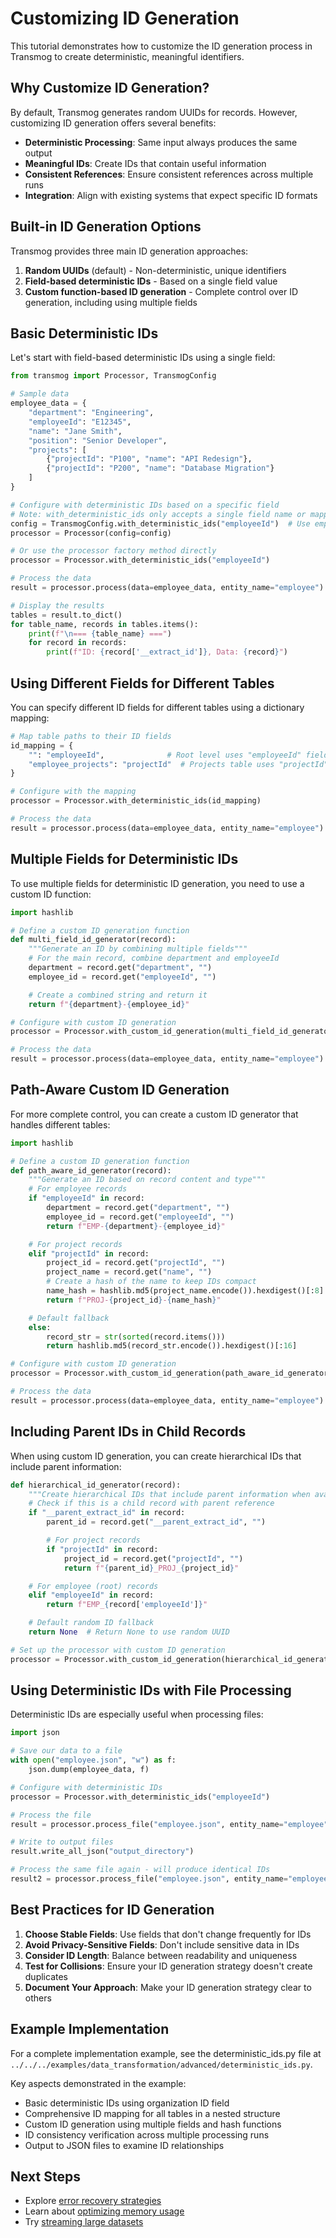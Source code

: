 # Customizing ID Generation

This tutorial demonstrates how to customize the ID generation process in Transmog to create deterministic,
meaningful identifiers.

## Why Customize ID Generation?

By default, Transmog generates random UUIDs for records. However, customizing ID generation offers several benefits:

- **Deterministic Processing**: Same input always produces the same output
- **Meaningful IDs**: Create IDs that contain useful information
- **Consistent References**: Ensure consistent references across multiple runs
- **Integration**: Align with existing systems that expect specific ID formats

## Built-in ID Generation Options

Transmog provides three main ID generation approaches:

1. **Random UUIDs** (default) - Non-deterministic, unique identifiers
2. **Field-based deterministic IDs** - Based on a single field value
3. **Custom function-based ID generation** - Complete control over ID generation,
including using multiple fields

## Basic Deterministic IDs

Let's start with field-based deterministic IDs using a single field:

```python
from transmog import Processor, TransmogConfig

# Sample data
employee_data = {
    "department": "Engineering",
    "employeeId": "E12345",
    "name": "Jane Smith",
    "position": "Senior Developer",
    "projects": [
        {"projectId": "P100", "name": "API Redesign"},
        {"projectId": "P200", "name": "Database Migration"}
    ]
}

# Configure with deterministic IDs based on a specific field
# Note: with_deterministic_ids only accepts a single field name or mapping
config = TransmogConfig.with_deterministic_ids("employeeId")  # Use employeeId field for IDs
processor = Processor(config=config)

# Or use the processor factory method directly
processor = Processor.with_deterministic_ids("employeeId")

# Process the data
result = processor.process(data=employee_data, entity_name="employee")

# Display the results
tables = result.to_dict()
for table_name, records in tables.items():
    print(f"\n=== {table_name} ===")
    for record in records:
        print(f"ID: {record['__extract_id']}, Data: {record}")
```

## Using Different Fields for Different Tables

You can specify different ID fields for different tables using a dictionary mapping:

```python
# Map table paths to their ID fields
id_mapping = {
    "": "employeeId",              # Root level uses "employeeId" field
    "employee_projects": "projectId"  # Projects table uses "projectId" field
}

# Configure with the mapping
processor = Processor.with_deterministic_ids(id_mapping)

# Process the data
result = processor.process(data=employee_data, entity_name="employee")
```

## Multiple Fields for Deterministic IDs

To use multiple fields for deterministic ID generation, you need to use a custom ID function:

```python
import hashlib

# Define a custom ID generation function
def multi_field_id_generator(record):
    """Generate an ID by combining multiple fields"""
    # For the main record, combine department and employeeId
    department = record.get("department", "")
    employee_id = record.get("employeeId", "")

    # Create a combined string and return it
    return f"{department}-{employee_id}"

# Configure with custom ID generation
processor = Processor.with_custom_id_generation(multi_field_id_generator)

# Process the data
result = processor.process(data=employee_data, entity_name="employee")
```

## Path-Aware Custom ID Generation

For more complete control, you can create a custom ID generator that handles different tables:

```python
import hashlib

# Define a custom ID generation function
def path_aware_id_generator(record):
    """Generate an ID based on record content and type"""
    # For employee records
    if "employeeId" in record:
        department = record.get("department", "")
        employee_id = record.get("employeeId", "")
        return f"EMP-{department}-{employee_id}"

    # For project records
    elif "projectId" in record:
        project_id = record.get("projectId", "")
        project_name = record.get("name", "")
        # Create a hash of the name to keep IDs compact
        name_hash = hashlib.md5(project_name.encode()).hexdigest()[:8]
        return f"PROJ-{project_id}-{name_hash}"

    # Default fallback
    else:
        record_str = str(sorted(record.items()))
        return hashlib.md5(record_str.encode()).hexdigest()[:16]

# Configure with custom ID generation
processor = Processor.with_custom_id_generation(path_aware_id_generator)

# Process the data
result = processor.process(data=employee_data, entity_name="employee")
```

## Including Parent IDs in Child Records

When using custom ID generation, you can create hierarchical IDs that include parent information:

```python
def hierarchical_id_generator(record):
    """Create hierarchical IDs that include parent information when available"""
    # Check if this is a child record with parent reference
    if "__parent_extract_id" in record:
        parent_id = record.get("__parent_extract_id", "")

        # For project records
        if "projectId" in record:
            project_id = record.get("projectId", "")
            return f"{parent_id}_PROJ_{project_id}"

    # For employee (root) records
    elif "employeeId" in record:
        return f"EMP_{record['employeeId']}"

    # Default random ID fallback
    return None  # Return None to use random UUID

# Set up the processor with custom ID generation
processor = Processor.with_custom_id_generation(hierarchical_id_generator)
```

## Using Deterministic IDs with File Processing

Deterministic IDs are especially useful when processing files:

```python
import json

# Save our data to a file
with open("employee.json", "w") as f:
    json.dump(employee_data, f)

# Configure with deterministic IDs
processor = Processor.with_deterministic_ids("employeeId")

# Process the file
result = processor.process_file("employee.json", entity_name="employee")

# Write to output files
result.write_all_json("output_directory")

# Process the same file again - will produce identical IDs
result2 = processor.process_file("employee.json", entity_name="employee")
```

## Best Practices for ID Generation

1. **Choose Stable Fields**: Use fields that don't change frequently for IDs
2. **Avoid Privacy-Sensitive Fields**: Don't include sensitive data in IDs
3. **Consider ID Length**: Balance between readability and uniqueness
4. **Test for Collisions**: Ensure your ID generation strategy doesn't create duplicates
5. **Document Your Approach**: Make your ID generation strategy clear to others

## Example Implementation

For a complete implementation example, see the deterministic_ids.py
file at `../../../examples/data_transformation/advanced/deterministic_ids.py`.

Key aspects demonstrated in the example:

- Basic deterministic IDs using organization ID field
- Comprehensive ID mapping for all tables in a nested structure
- Custom ID generation using multiple fields and hash functions
- ID consistency verification across multiple processing runs
- Output to JSON files to examine ID relationships

## Next Steps

- Explore [error recovery strategies](../advanced/error-recovery-strategies.md)
- Learn about [optimizing memory usage](../../user/advanced/performance-optimization.md)
- Try [streaming large datasets](./streaming-large-datasets.md)
